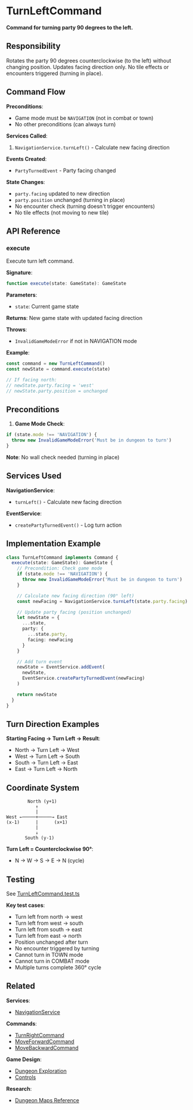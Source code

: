 # TurnLeftCommand

**Command for turning party 90 degrees to the left.**

## Responsibility

Rotates the party 90 degrees counterclockwise (to the left) without changing position. Updates facing direction only. No tile effects or encounters triggered (turning in place).

## Command Flow

**Preconditions**:
- Game mode must be `NAVIGATION` (not in combat or town)
- No other preconditions (can always turn)

**Services Called**:
1. `NavigationService.turnLeft()` - Calculate new facing direction

**Events Created**:
- `PartyTurnedEvent` - Party facing changed

**State Changes**:
- `party.facing` updated to new direction
- `party.position` unchanged (turning in place)
- No encounter check (turning doesn't trigger encounters)
- No tile effects (not moving to new tile)

## API Reference

### execute

Execute turn left command.

**Signature**:
```typescript
function execute(state: GameState): GameState
```

**Parameters**:
- `state`: Current game state

**Returns**: New game state with updated facing direction

**Throws**:
- `InvalidGameModeError` if not in NAVIGATION mode

**Example**:
```typescript
const command = new TurnLeftCommand()
const newState = command.execute(state)

// If facing north:
// newState.party.facing = 'west'
// newState.party.position = unchanged
```

## Preconditions

1. **Game Mode Check**:
```typescript
if (state.mode !== 'NAVIGATION') {
  throw new InvalidGameModeError('Must be in dungeon to turn')
}
```

**Note**: No wall check needed (turning in place)

## Services Used

**NavigationService**:
- `turnLeft()` - Calculate new facing direction

**EventService**:
- `createPartyTurnedEvent()` - Log turn action

## Implementation Example

```typescript
class TurnLeftCommand implements Command {
  execute(state: GameState): GameState {
    // Precondition: Check game mode
    if (state.mode !== 'NAVIGATION') {
      throw new InvalidGameModeError('Must be in dungeon to turn')
    }

    // Calculate new facing direction (90° left)
    const newFacing = NavigationService.turnLeft(state.party.facing)

    // Update party facing (position unchanged)
    let newState = {
      ...state,
      party: {
        ...state.party,
        facing: newFacing
      }
    }

    // Add turn event
    newState = EventService.addEvent(
      newState,
      EventService.createPartyTurnedEvent(newFacing)
    )

    return newState
  }
}
```

## Turn Direction Examples

**Starting Facing → Turn Left → Result**:

- North → Turn Left → West
- West → Turn Left → South
- South → Turn Left → East
- East → Turn Left → North

## Coordinate System

```
        North (y+1)
           ↑
           |
West ←─────+─────→ East
(x-1)      |      (x+1)
           |
           ↓
       South (y-1)
```

**Turn Left = Counterclockwise 90°**:
- N → W → S → E → N (cycle)

## Testing

See [TurnLeftCommand.test.ts](../../tests/commands/TurnLeftCommand.test.ts)

**Key test cases**:
- Turn left from north → west
- Turn left from west → south
- Turn left from south → east
- Turn left from east → north
- Position unchanged after turn
- No encounter triggered by turning
- Cannot turn in TOWN mode
- Cannot turn in COMBAT mode
- Multiple turns complete 360° cycle

## Related

**Services**:
- [NavigationService](../services/NavigationService.md)

**Commands**:
- [TurnRightCommand](./TurnRightCommand.md)
- [MoveForwardCommand](./MoveForwardCommand.md)
- [MoveBackwardCommand](./MoveBackwardCommand.md)

**Game Design**:
- [Dungeon Exploration](../game-design/06-dungeon.md)
- [Controls](../game-design/12-controls.md)

**Research**:
- [Dungeon Maps Reference](../research/dungeon-maps-reference.md)
